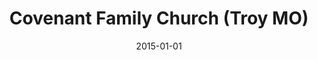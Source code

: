 ---
date: &id001 2015-01-01
end_date: null
location:
  address: 101 St. Stephen Lane
  city: Troy
  state: MO
minister:
- end: null
  name: Marcus J. Serven
  start: 2015-01-01
  type: Organizing Pastor
ministers:
- Marcus J. Serven
name: Covenant Family Church
names:
- end: null
  name: Covenant Family Church
  start: 2015-01-01
origination_date: *id001
raw_data: "MISSOURI\nTroy\nCovenant Family Church  (2015\u2013 )\n(formerly independent)\n\
  Meeting at St. Stephen UMC, 101 St. Stephen Lane\nOrg. Pastor: Marcus J. Serven,\
  \ 2015\u2013"
received_from: null
states:
- MO
status:
  active: true
  end_date: null
  reason: null
  received_from: null
  withdrawal_to: null
title: Covenant Family Church (Troy MO)
year_established:
- 2015

---